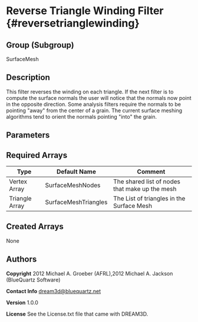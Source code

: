 Reverse Triangle Winding Filter {#reversetrianglewinding}
======

## Group (Subgroup) ##
SurfaceMesh

## Description ##
This filter reverses the winding on each triangle. If the next filter is to compute the surface normals the user will notice that the normals now point in the opposite direction. Some analysis filters require the normals to be pointing "away" from the center of a grain. The current surface meshing algorithms tend to orient the normals pointing "into" the grain.


## Parameters ##

## Required Arrays ##

| Type | Default Name | Comment |
|------|--------------|---------|
| Vertex Array | SurfaceMeshNodes | The shared list of nodes that make up the mesh |
| Triangle Array | SurfaceMeshTriangles | The List of triangles in the Surface Mesh |


## Created Arrays ##
None

## Authors ##

**Copyright** 2012 Michael A. Groeber (AFRL),2012 Michael A. Jackson (BlueQuartz Software)

**Contact Info** dream3d@bluequartz.net

**Version** 1.0.0

**License**  See the License.txt file that came with DREAM3D.



